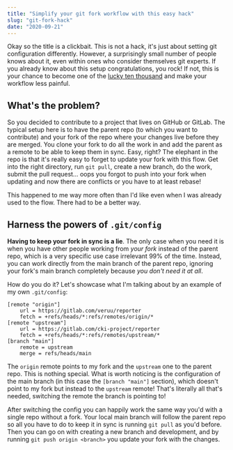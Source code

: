 ```yaml
---
title: "Simplify your git fork workflow with this easy hack"
slug: "git-fork-hack"
date: "2020-09-21"
---
```


Okay so the title is a clickbait. This is not a hack, it's just about setting git
configuration differently. However, a surprisingly small number of people knows
about it, even within ones who consider themselves git experts. If you already
know about this setup congratulations, you rock! If not, this is your chance to
become one of the [lucky ten thousand] and make your workflow less painful.

## What's the problem?

So you decided to contribute to a project that lives on GitHub or GitLab. The
typical setup here is to have the parent repo (to which you want to contribute)
and your fork of the repo where your changes live before they are merged. You
clone your fork to do all the work in and add the parent as a remote to be able
to keep them in sync. Easy, right? The elephant in the repo is that it's really
easy to forget to update your fork with this flow. Get into the right directory,
run `git pull`, create a new branch, do the work, submit the pull request... oops
you forgot to push into your fork when updating and now there are conflicts or
you have to at least rebase!

This happened to me way more often than I'd like even when I was already used to
the flow. There had to be a better way.

## Harness the powers of `.git/config`

**Having to keep your fork in sync is a lie**. The only case when you need it is
when you have other people working from *your fork* instead of the parent repo,
which is a very specific use case irrelevant 99% of the time. Instead, you can
work directly from the main branch of the parent repo, ignoring your fork's main
branch completely because *you don't need it at all*.

How do you do it? Let's showcase what I'm talking about by an example of my own
`.git/config`:

```
[remote "origin"]
	url = https://gitlab.com/veruu/reporter
	fetch = +refs/heads/*:refs/remotes/origin/*
[remote "upstream"]
	url = https://gitlab.com/cki-project/reporter
	fetch = +refs/heads/*:refs/remotes/upstream/*
[branch "main"]
	remote = upstream
	merge = refs/heads/main
```

The `origin` remote points to my fork and the `upstream` one to the parent repo.
This is nothing special. What is worth noticing is the configuration of the
main branch (in this case the `[branch "main"]` section), which doesn't point to
my fork but instead to the `upstream` remote! That's literally all that's needed,
switching the remote the branch is pointing to!

After switching the config you can happily work the same way you'd with a single
repo without a fork. Your local main branch will follow the parent repo so all
you have to do to keep it in sync is running `git pull` as you'd before. Then you
can go on with creating a new branch and development, and by running
`git push origin <branch>` you update your fork with the changes.



[lucky ten thousand]: https://xkcd.com/1053/
